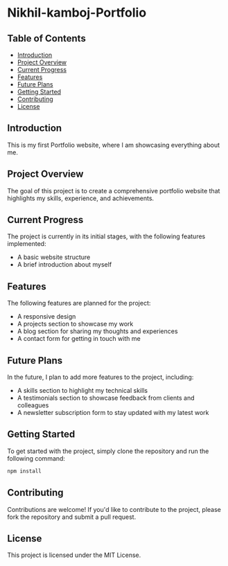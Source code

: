 # Nikhil-kamboj-Portfolio

## Table of Contents
- [Introduction](#introduction)
- [Project Overview](#project-overview)
- [Current Progress](#current-progress)
- [Features](#features)
- [Future Plans](#future-plans)
- [Getting Started](#getting-started)
- [Contributing](#contributing)
- [License](#license)

## Introduction
This is my first Portfolio website, where I am showcasing everything about me.

## Project Overview
The goal of this project is to create a comprehensive portfolio website that highlights my skills, experience, and achievements.

## Current Progress
The project is currently in its initial stages, with the following features implemented:

* A basic website structure
* A brief introduction about myself

## Features
The following features are planned for the project:

* A responsive design
* A projects section to showcase my work
* A blog section for sharing my thoughts and experiences
* A contact form for getting in touch with me

## Future Plans
In the future, I plan to add more features to the project, including:

* A skills section to highlight my technical skills
* A testimonials section to showcase feedback from clients and colleagues
* A newsletter subscription form to stay updated with my latest work

## Getting Started
To get started with the project, simply clone the repository and run the following command:

```bash
npm install
```

## Contributing
Contributions are welcome! If you'd like to contribute to the project, please fork the repository and submit a pull request.

## License
This project is licensed under the MIT License.
